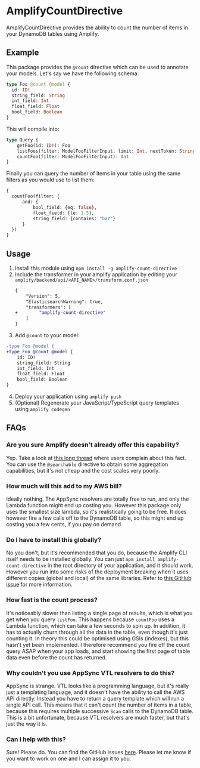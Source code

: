 # AmplifyCountDirective

AmplifyCountDirective provides the ability to count the number of items in your DynamoDB tables using Amplify.

## Example

This package provides the `@count` directive which can be used to annotate your models.
Let's say we have the following schema:
```graphql
type Foo @count @model {
  id: ID!
  string_field: String
  int_field: Int
  float_field: Float
  bool_field: Boolean
}
```

This will compile into:
```graphql
type Query {
    getFoo(id: ID!): Foo
    listFoos(filter: ModelFooFilterInput, limit: Int, nextToken: String): ModelFooConnection
    countFoo(filter: ModelFooFilterInput): Int
}
```

Finally you can query the number of items in your table using the same filters as you would use to list them:
```graphql
{
  countFoo(filter: {
      and: {
          bool_field: {eq: false},
          float_field: {le: 1.5},
          string_field: {contains: "bar"}
      }
  })
}
```

## Usage

1. Install this module using `npm install -g amplify-count-directive`
2. Include the transformer in your amplify application by editing your `amplify/backend/api/<API_NAME>/transform.conf.json`
    ```diff
    {
        "Version": 5,
        "ElasticsearchWarning": true,
        "transformers": [
    +        "amplify-count-directive"
        ]
    }
   ```
3. Add `@count` to your model:
```diff
-type Foo @model {
+type Foo @count @model {
    id: ID!
    string_field: String
    int_field: Int
    float_field: Float
    bool_field: Boolean
}
```

4. Deploy your application using `amplify push`
5. (Optional) Regenerate your JavaScript/TypeScript query templates using `amplify codegen`

## FAQs

### Are you sure Amplify doesn't already offer this capability?

Yep. Take a look at [this long thread](https://github.com/aws-amplify/amplify-cli/issues/1865) where users complain about this fact.
You can use the `@searchable` directive to obtain some aggregation capabilities, but it's not cheap and the cost scales very poorly.

### How much will this add to my AWS bill?

Ideally nothing. 
The AppSync resolvers are totally free to run, and only the Lambda function might end up costing you.
However this package only uses the smallest size lambda, so it's realistically going to be free.
It does however fire a few calls off to the DynamoDB table, so this might end up costing you a few cents, if you pay on demand.

### Do I have to install this globally?

No you don't, but it's recommended that you do, because the Amplify CLI itself needs to be installed globally.
You can just `npm install amplify-count-directive` in the root directory of your application, and it should work.
However you run into some risks of the deployment breaking when it uses different copies (global and local) of the same libraries.
Refer to [this GitHub issue](https://github.com/aws-amplify/amplify-cli/issues/9362) for more information.

### How fast is the count process?

It's noticeably slower than listing a single page of results, which is what you get when you query `listFoo`.
This happens because `countFoo` uses a Lambda function, which can take a few seconds to spin up.
In addition, it has to actually churn through all the data in the table, even though it's just counting it.
In theory this could be optimised using GSIs (indexes), but this hasn't yet been implemented.
I therefore recommend you fire off the count query ASAP when your app loads, and start showing the first page of table data even before the count has returned.

### Why couldn't you use AppSync VTL resolvers to do this?

AppSync is strange.
VTL looks like a programming language, but it's really just a templating language, and it doesn't have the ability to call the AWS API directly.
Instead you have to return a query template which will run a single API call.
This means that it can't count the number of items in a table, because this requires multiple successive `Scan` calls to the DynamoDB table.
This is a bit unfortunate, because VTL resolvers are much faster, but that's just the way it is.

### Can I help with this?

Sure! Please do. You can find the GitHub issues [here](https://github.com/multimeric/AmplifyCountDirective/issues).
Please let me know if you want to work on one and I can assign it to you.